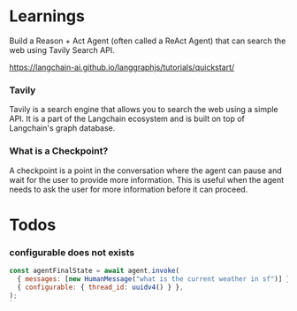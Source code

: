 # Learnings
Build a Reason + Act Agent (often called a ReAct Agent) that can search the web using Tavily Search API. 

https://langchain-ai.github.io/langgraphjs/tutorials/quickstart/

### Tavily
Tavily is a search engine that allows you to search the web using a simple API. It is a part of the Langchain ecosystem and is built on top of Langchain's graph database.

### What is a Checkpoint?
A checkpoint is a point in the conversation where the agent can pause and wait for the user to provide more information. This is useful when the agent needs to ask the user for more information before it can proceed.

# Todos
### configurable does not exists
```js
const agentFinalState = await agent.invoke(
  { messages: [new HumanMessage("what is the current weather in sf")] },
  { configurable: { thread_id: uuidv4() } },
);
`